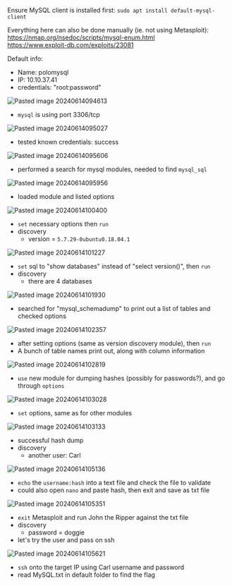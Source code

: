 
Ensure MySQL client is installed first: `sudo apt install default-mysql-client`

Everything here can also be done manually (ie. not using Metasploit):  
https://nmap.org/nsedoc/scripts/mysql-enum.html  
https://www.exploit-db.com/exploits/23081


Default info:
- Name: polomysql
- IP: 10.10.37.41
- credentials: "root:password"


![Pasted image 20240614094613](https://github.com/user-attachments/assets/2a7d74d4-e22b-4cc8-ad4c-803796564f47)
- `mysql` is using port 3306/tcp


![Pasted image 20240614095027](https://github.com/user-attachments/assets/920dd1f8-44f3-45c7-a18f-0d90b0949118)
- tested known credentials: success


![Pasted image 20240614095606](https://github.com/user-attachments/assets/9a2b4c24-d39e-4463-848a-939c19ba8fe2)
- performed a search for mysql modules, needed to find `mysql_sql`


![Pasted image 20240614095956](https://github.com/user-attachments/assets/11f38860-7dc2-4284-9123-1462c183076d)
- loaded module and listed options


![Pasted image 20240614100400](https://github.com/user-attachments/assets/21c55754-34f7-4b21-a2a6-439531911732)
- `set` necessary options then `run`
- discovery
	- version = `5.7.29-0ubuntu0.18.04.1`


![Pasted image 20240614101227](https://github.com/user-attachments/assets/19d7e548-aba9-4692-9e3c-ebb7f6849aec)
- `set` sql to "show databases" instead of "select version()", then `run`
- discovery
	- there are 4 databases


![Pasted image 20240614101930](https://github.com/user-attachments/assets/f7ccf000-6c0c-474b-8611-d1bffc225fb6)
- searched for "mysql_schemadump" to print out a list of tables and checked options


![Pasted image 20240614102357](https://github.com/user-attachments/assets/1e527c1a-8e46-45a0-a8f7-457585772962)
- after setting options (same as version discovery module), then `run`
- A bunch of table names print out, along with column information


![Pasted image 20240614102819](https://github.com/user-attachments/assets/00a8a7bb-701c-4089-9986-b27a1aa2c803)
- `use` new module for dumping hashes (possibly for passwords?), and go through `options`


![Pasted image 20240614103028](https://github.com/user-attachments/assets/2791281d-523e-40cf-b13f-81a147ab39bf)
- `set` options, same as for other modules


![Pasted image 20240614103133](https://github.com/user-attachments/assets/2be80bb0-12ea-4aec-9556-1288b8fd9e9e)
- successful hash dump
- discovery
	- another user: Carl


![Pasted image 20240614105136](https://github.com/user-attachments/assets/44855409-766e-4590-a27b-78391d0dda2d)
- `echo` the `username:hash` into a text file and check the file to validate
- could also open `nano` and paste hash, then exit and save as txt file


![Pasted image 20240614105351](https://github.com/user-attachments/assets/caa3f93a-f85c-45ae-8818-06cc8837de52)
- `exit` Metasploit and run John the Ripper against the txt file
- discovery
	- password = doggie
- let's try the user and pass on ssh


![Pasted image 20240614105621](https://github.com/user-attachments/assets/5e445924-31b9-4d41-afd2-08f9fdcb9a66)
- `ssh` onto the target IP using Carl username and password
- read MySQL.txt in default folder to find the flag
